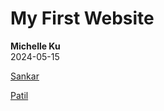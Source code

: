 # My First Website
**Michelle Ku**\
2024-05-15

[Sankar](https://sankar.gatech.edu/?q=node/12#overlay-context=)

[Patil](https://sites.gatech.edu/mpatil/dynamics/)
